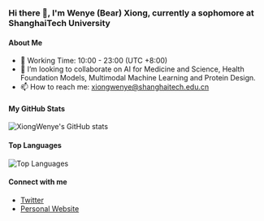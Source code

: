 ### Hi there 👋, I'm Wenye (Bear) Xiong, currently a sophomore at ShanghaiTech University

#### About Me
- 🌱 Working Time: 10:00 - 23:00 (UTC +8:00)
- 👯 I’m looking to collaborate on AI for Medicine and Science, Health Foundation Models, Multimodal Machine Learning and Protein Design.
- 📫 How to reach me: xiongwenye@shanghaitech.edu.cn

#### My GitHub Stats
![XiongWenye's GitHub stats](https://github-readme-stats.vercel.app/api?username=XiongWenye&show_icons=true&theme=radical)

#### Top Languages
![Top Languages](https://github-readme-stats.vercel.app/api/top-langs/?username=XiongWenye&layout=compact&theme=radical)

#### Connect with me
- [Twitter](https://x.com/BearXio29672246)
- [Personal Website](https://xiongwenye.github.io)
